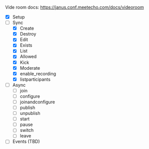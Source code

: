 Vide room docs: https://janus.conf.meetecho.com/docs/videoroom

- [x] Setup
- [ ] Sync
    - [x] Create
    - [x] Destroy
    - [x] Edit
    - [x] Exists
    - [x] List
    - [x] Allowed
    - [x] Kick
    - [x] Moderate
    - [x] enable_recording
    - [x] listparticipants
- [ ] Async
    - [ ] join
    - [ ] configure
    - [ ] joinandconfigure
    - [ ] publish
    - [ ] unpublish
    - [ ] start
    - [ ] pause
    - [ ] switch
    - [ ] leave
- [ ] Events (TBD)
